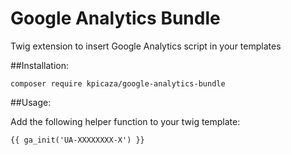 Google Analytics Bundle
=======================

Twig extension to insert Google Analytics script in your templates

##Installation:

    composer require kpicaza/google-analytics-bundle

##Usage:

Add the following helper function to your twig template:

    {{ ga_init('UA-XXXXXXXX-X') }}

